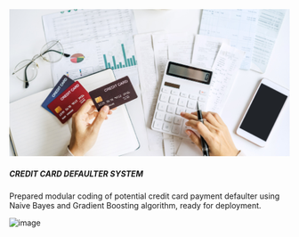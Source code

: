 
<img src="credit.jpg" alt="">
  <h5>CREDIT CARD DEFAULTER SYSTEM</h5>
  <p> Prepared modular coding of potential credit card payment defaulter using Naive Bayes and Gradient Boosting algorithm, ready for deployment.
  </p>
  <a href=""><i class='bx bx-link'></i></a>
</div>
</div>


![image](https://github.com/user-attachments/assets/d9580033-c4c3-493c-8a4b-fed22d311a98)
